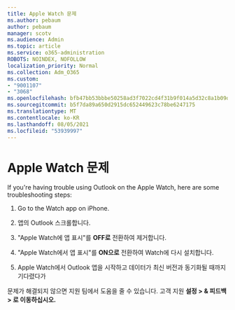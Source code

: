 ```yaml
---
title: Apple Watch 문제
ms.author: pebaum
author: pebaum
manager: scotv
ms.audience: Admin
ms.topic: article
ms.service: o365-administration
ROBOTS: NOINDEX, NOFOLLOW
localization_priority: Normal
ms.collection: Adm_O365
ms.custom:
- "9001107"
- "3068"
ms.openlocfilehash: bfb47bb53bbbe50258ad3f7022cd4f31b9f014a5d32c8a1b09da5e775abfcdc0
ms.sourcegitcommit: b5f7da89a650d2915dc652449623c78be6247175
ms.translationtype: MT
ms.contentlocale: ko-KR
ms.lasthandoff: 08/05/2021
ms.locfileid: "53939997"
---
```

# <a name="trouble-with-the-apple-watch"></a>Apple Watch 문제

If you're having trouble using Outlook on the Apple Watch, here are some troubleshooting steps: 

1. Go to the Watch app on iPhone.

2. 앱의 Outlook 스크롤합니다.

3. "Apple Watch에 앱 표시"를 **OFF로** 전환하여 제거합니다.

4. "Apple Watch에서 앱 표시"를 **ON으로** 전환하여 Watch에 다시 설치합니다.

5. Apple Watch에서 Outlook 앱을 시작하고 데이터가 최신 버전과 동기화될 때까지 기다렸다가 

문제가 해결되지 않으면 지원 팀에서 도움을 줄 수 있습니다. 고객 지원 **설정 > & 피드백 > 로 이동하십시오.** 